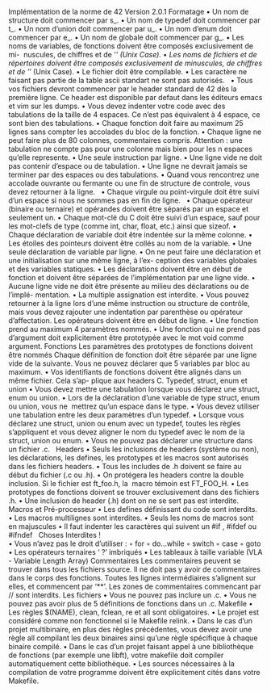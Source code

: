 
Implémentation de la norme de 42 Version 2.0.1 
Formatage
	•	Un nom de structure doit commencer par s_. 
	•	Un nom de typedef doit commencer par t_. 
	•	Un nom d’union doit commencer par u_. 
	•	Un nom d’enum doit commencer par e_. 
	•	Un nom de globale doit commencer par g_. 
	•	Les noms de variables, de fonctions doivent être composés exclusivement de mi-  nuscules, de chiffres et de ’_’ (Unix Case). 
	•	Les noms de fichiers et de répertoires doivent être composés exclusivement de minuscules, de chiffres et de ’_’ (Unix Case). 
	•	Le fichier doit être compilable. 
	•	Les caractère ne faisant pas partie de la table ascii standart ne sont pas autorisés.  
	•	Tous vos fichiers devront commencer par le header standard de 42 dès la première ligne. Ce header est disponible par defaut dans les éditeurs emacs et vim sur les dumps. 
	•	Vous devez indenter votre code avec des tabulations de la taille de 4 espaces. Ce n’est pas équivalent à 4 espace, ce sont bien des tabulations. 
	•	Chaque fonction doit faire au maximum 25 lignes sans compter les accolades du bloc de la fonction. 
	•	Chaque ligne ne peut faire plus de 80 colonnes, commentaires compris. Attention : une tabulation ne compte pas pour une colonne mais bien pour les n espaces qu’elle represente. 
	•	Une seule instruction par ligne. 
	•	Une ligne vide ne doit pas contenir d’espace ou de tabulation. 
	•	Une ligne ne devrait jamais se terminer par des espaces ou des tabulations. 
	•	Quand vous rencontrez une accolade ouvrante ou fermante ou une fin de structure de controle, vous devez retourner à la ligne.  
	•	Chaque virgule ou point-virgule doit être suivi d’un espace si nous ne sommes pas en fin de ligne.  
	•	Chaque opérateur (binaire ou ternaire) et opérandes doivent être séparés par un espace et seulement un. 
	•	Chaque mot-clé du C doit être suivi d’un espace, sauf pour les mot-clefs de type (comme int, char, float, etc.) ainsi que sizeof. 
	•	Chaque déclaration de variable doit être indentée sur la même colonne. 
	•	Les étoiles des pointeurs doivent être collés au nom de la variable. 
	•	Une seule déclaration de variable par ligne. 
	•	On ne peut faire une déclaration et une initialisation sur une même ligne, à l’ex- ception des variables globales et des variables statiques. 
	•	Les déclarations doivent être en début de fonction et doivent être séparées de l’implémentation par une ligne vide. 
	•	Aucune ligne vide ne doit être présente au milieu des déclarations ou de l’implé- mentation. 
	•	La multiple assignation est interdite. 
	•	Vous pouvez retourner à la ligne lors d’une même instruction ou structure de contrôle, mais vous devez rajouter une indentation par parenthèse ou opérateur d’affectation. Les opérateurs doivent être en début de ligne. 
	•	 Une fonction prend au maximum 4 paramètres nommés. 
	• 	Une fonction qui ne prend pas d’argument doit explicitement être prototypée avec le mot void comme argument. 
Fonctions 
Les paramètres des prototypes de fonctions doivent être nommés
Chaque définition de fonction doit être séparée par une ligne vide de la suivante.
Vous ne pouvez déclarer que 5 variables par bloc au maximum. 
• Vos identifiants de fonctions doivent être alignés dans un même fichier. Cela s’ap- plique aux headers C. 
Typedef, struct, enum et union
	•	Vous devez mettre une tabulation lorsque vous déclarez une struct, enum ou union. 
	•	Lors de la déclaration d’une variable de type struct, enum ou union, vous ne  mettrez qu’un espace dans le type. 
	•	Vous devez utiliser une tabulation entre les deux paramètres d’un typedef. 
	•	Lorsque vous déclarez une struct, union ou enum avec un typedef, toutes les règles s’appliquent et vous devez aligner le nom du typedef avec le nom de la struct, union ou enum. 
	•	Vous ne pouvez pas déclarer une structure dans un fichier .c.  
Headers 
    • 	Seuls les inclusions de headers (système ou non), les déclarations, les 	defines, les prototypes et les macros sont autorisés dans les fichiers			headers. 
	•	Tous les includes de .h doivent se faire au début du fichier (.c ou .h). 
	•	On protégera les headers contre la double inclusion. Si le fichier est ft_foo.h, la  macro témoin est FT_FOO_H. 
	•	Les prototypes de fonctions doivent se trouver exclusivement dans des fichiers .h. 
	•	Une inclusion de header (.h) dont on ne se sert pas est interdite.  
Macros et Pré-processeur 
	•	Les defines définissant du code sont interdits. 
	•	Les macros multilignes sont interdites. 
	•	Seuls les noms de macros sont en majuscules 
	•	Il faut indenter les caractères qui suivent un #if , #ifdef ou #ifndef  
Choses Interdites !  
• Vous n’avez pas le droit d’utiliser : ◦ for 
◦ do...while ◦ switch ◦ case ◦ goto 
• Les opérateurs ternaires ‘ ?’ imbriqués • Les tableaux à taille variable (VLA - Variable Length Array) 
Commentaires
Les commentaires peuvent se trouver dans tous les fichiers source. 
 Il ne doit pas y avoir de commentaires dans le corps des fonctions.
Toutes les lignes intermédiaires s’alignent sur elles, et commencent par ‘**’. 
Les zones de commentaires commencant par // sont interdits.
Les fichiers 
• Vous ne pouvez pas inclure un .c. • Vous ne pouvez pas avoir plus de 5 définitions de fonctions dans un .c. 
Makefile 
	•	Les règles $(NAME), clean, fclean, re et all sont obligatoires. 
	•	Le projet est considéré comme non fonctionnel si le Makefile relink. 
	•	Dans le cas d’un projet multibinaire, en plus des règles précédentes, vous devez avoir une règle all compilant les deux binaires ainsi qu’une règle spécifique à chaque binaire compilé. 
	•	Dans le cas d’un projet faisant appel à une bibliothèque de fonctions (par exemple une libft), votre makefile doit compiler automatiquement cette bibliothèque. 
	•	Les sources nécessaires à la compilation de votre programme doivent être explicitement cités dans votre Makefile. 
